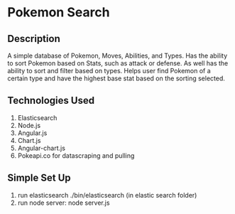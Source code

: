 # Pokemon Search 
## Description
A simple database of Pokemon, Moves, Abilities, and Types. Has the ability to sort Pokemon based on Stats, such as attack or defense. As well has the ability to sort and filter based on types. Helps user find Pokemon of a certain type and have the highest base stat based on the sorting selected. 

## Technologies Used
1. Elasticsearch
2. Node.js
3. Angular.js
4. Chart.js
5. Angular-chart.js
6. Pokeapi.co for datascraping and pulling

## Simple Set Up
1. run elasticsearch ./bin/elasticsearch (in elastic search folder)
2. run node server: node server.js
